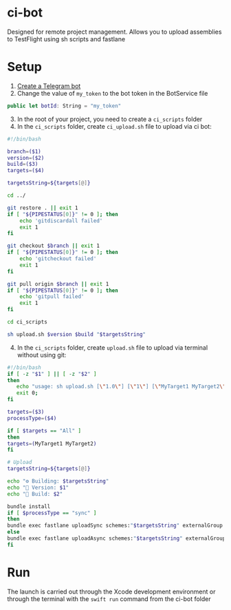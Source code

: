 # ci-bot
Designed for remote project management. Allows you to upload assemblies to TestFlight using sh scripts and fastlane
# Setup
1. [Create a Telegram bot](https://core.telegram.org/bots#3-how-do-i-create-a-bot)
2. Change the value of `my_token` to the bot token in the BotService file
```swift
public let botId: String = "my_token"
```
3. In the root of your project, you need to create a `ci_scripts` folder
4. In the `ci_scripts` folder, create `ci_upload.sh` file to upload via ci bot:
```bash
#!/bin/bash

branch=($1)
version=($2)
build=($3)
targets=($4)

targetsString=${targets[@]}

cd ../

git restore . || exit 1
if [ "${PIPESTATUS[0]}" != 0 ]; then
    echo 'gitdiscardall failed'
    exit 1
fi

git checkout $branch || exit 1
if [ "${PIPESTATUS[0]}" != 0 ]; then
    echo 'gitcheckout failed'
    exit 1
fi

git pull origin $branch || exit 1
if [ "${PIPESTATUS[0]}" != 0 ]; then
    echo 'gitpull failed'
    exit 1
fi

cd ci_scripts

sh upload.sh $version $build "$targetsString"
```
4. In the `ci_scripts` folder, create `upload.sh` file to upload via terminal without using git:
```bash
#!/bin/bash
if [ -z "$1" ] || [ -z "$2" ]
then
   echo "usage: sh upload.sh [\"1.0\"] [\"1\"] [\"MyTarget1 MyTarget2\"] [sync]";
   exit 0;
fi

targets=($3)
processType=($4)

if [ $targets == "All" ]
then
targets=(MyTarget1 MyTarget2)
fi

# Upload
targetsString=${targets[@]}

echo "⚙️ Building: $targetsString"
echo "📱 Version: $1"
echo "📱 Build: $2"

bundle install
if [ $processType == "sync" ]
then
bundle exec fastlane uploadSync schemes:"$targetsString" externalGroup:"$externalGroup"
else
bundle exec fastlane uploadAsync schemes:"$targetsString" externalGroup:"$externalGroup"
fi
```
# Run
The launch is carried out through the Xcode development environment or through the terminal with the `swift run` command from the ci-bot folder
